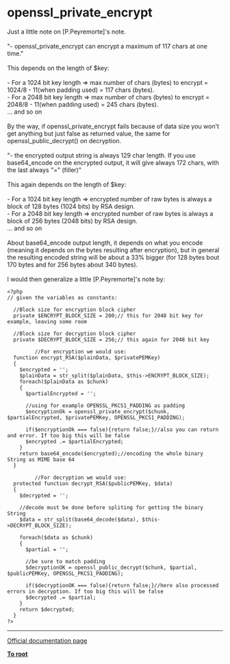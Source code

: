 # openssl_private_encrypt



Just a little note on  [P.Peyremorte]&apos;s note.<br><br>"- openssl_private_encrypt can encrypt a maximum of 117 chars at one time."<br><br>This depends on the length of $key:<br><br>- For a 1024 bit key length =&gt; max number of chars (bytes) to encrypt = 1024/8 - 11(when padding used) = 117 chars (bytes).<br>- For a 2048 bit key length =&gt; max number of chars (bytes) to encrypt = 2048/8 - 11(when padding used) = 245 chars (bytes).<br>... and so on<br><br>By the way, if openssl_private_encrypt fails because of data size you won&apos;t get anything but just false as returned value, the same for openssl_public_decrypt() on decryption.<br><br>"- the encrypted output string is always 129 char length. If you use base64_encode on the encrypted output, it will give always 172 chars, with the last always "=" (filler)"<br><br>This again depends on the length of $key:<br><br>- For a 1024 bit key length =&gt; encrypted number of raw bytes is always a block of 128 bytes (1024 bits) by RSA design.<br>- For a 2048 bit key length =&gt; encrypted number of raw bytes is always a block of 256 bytes (2048 bits) by RSA design.<br>... and so on<br><br>About base64_encode output length, it depends on what you encode (meaning it depends on the bytes resulting after encryption), but in general the resulting encoded string will be about a 33% bigger (for 128 bytes bout 170 bytes and for 256 bytes about 340 bytes).<br><br>I would then generalize a little [P.Peyremorte]&apos;s note by:<br>

```
<?php
// given the variables as constants:

  //Block size for encryption block cipher
  private $ENCRYPT_BLOCK_SIZE = 200;// this for 2048 bit key for example, leaving some room

  //Block size for decryption block cipher
  private $DECRYPT_BLOCK_SIZE = 256;// this again for 2048 bit key

         //For encryption we would use:
  function encrypt_RSA($plainData, $privatePEMKey)
  {
    $encrypted = '';
    $plainData = str_split($plainData, $this->ENCRYPT_BLOCK_SIZE);
    foreach($plainData as $chunk)
    {
      $partialEncrypted = '';

      //using for example OPENSSL_PKCS1_PADDING as padding
      $encryptionOk = openssl_private_encrypt($chunk, $partialEncrypted, $privatePEMKey, OPENSSL_PKCS1_PADDING);

      if($encryptionOk === false){return false;}//also you can return and error. If too big this will be false
      $encrypted .= $partialEncrypted;
    }
    return base64_encode($encrypted);//encoding the whole binary String as MIME base 64
  }

         //For decryption we would use:
  protected function decrypt_RSA($publicPEMKey, $data)
  {
    $decrypted = '';

    //decode must be done before spliting for getting the binary String
    $data = str_split(base64_decode($data), $this->DECRYPT_BLOCK_SIZE);

    foreach($data as $chunk)
    {
      $partial = '';

      //be sure to match padding
      $decryptionOK = openssl_public_decrypt($chunk, $partial, $publicPEMKey, OPENSSL_PKCS1_PADDING);

      if($decryptionOK === false){return false;}//here also processed errors in decryption. If too big this will be false
      $decrypted .= $partial;
    }
    return $decrypted;
  }
?>
```
  

---

[Official documentation page](https://www.php.net/manual/en/function.openssl-private-encrypt.php)

**[To root](/README.md)**